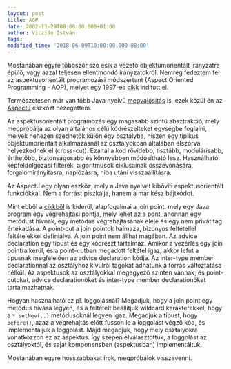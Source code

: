 ```yaml
---
layout: post
title: AOP
date: 2002-11-29T08:00:00.000+01:00
author: Viczián István
tags:
modified_time: '2018-06-09T10:00:00.000-08:00'
---
```


Mostanában egyre többször szó esik a vezető objektumorientált irányzatra
épülő, vagy azzal teljesen ellentmondó irányzatokról. Nemrég fedeztem
fel az aspektusorientált programozási módszertant (Aspect Oriented
Programming - AOP), melyet egy 1997-es
[cikk](http://citeseer.nj.nec.com/kiczales97aspectoriented.html)
indított el.

Természetesen már van több Java nyelvű
[megvalósítás](http://directory.google.com/Top/Computers/Programming/Languages/Java/Extensions/Aspect-Oriented/)
is, ezek közül én az [AspectJ](http://www.eclipse.org/aspectj/) eszközt
nézegettem.

Az aspektusorientált programozás egy magasabb szintű absztrakció, mely
megpróbálja az olyan általános célú kódrészelteket egységbe foglalni,
melyek nehezen szedhetők külön egy osztályba, hiszen egy tipikus
objektumorientált alkalmazásnál az osztályokban általában elszórva
helyezkednek el (cross-cut). Ezáltal a kód rövidebb, tisztább,
modulárisabb, érthetőbb, biztonságosabb és könnyebben módosítható lesz.
Használható képfeldolgozási filterek, algoritmusok ciklusainak
összevonására, forgalomirányításra, naplózásra, hiba utáni
visszaállításra.

Az AspectJ egy olyan eszköz, mely a Java nyelvet kibővíti
aspektusorientált funkciókkal. Nem a forrást piszkálja, hanem a már kész
bájtkódot.

Mint ebből a
[cikkből](http://developers.sun.com/tools/javatools/articles/aspectJ.html%20)
is kiderül, alapfogalmai a join point, mely egy Java program egy
végrehajtási pontja, mely lehet az a pont, ahonnan egy metódust hívnak,
egy metódus végrehajtásának eleje és egy nem privát tag értékadása. A
point-cut a join pointok halmaza, bizonyos feltétellel feltételekkel
definiálva. A join point nem állhat magában. Az advice declaration egy
típust és egy kódrészt tartalmaz. Amikor a vezérlés egy join pointra
kerül, és a point-cutban megadott feltétel igaz, akkor lefut a típusnak
megfelelően az advice declaration kódja. Az inter-type member
declarationnal az osztályhoz kívülről tagokat adhatunk a forrás
változtatása nélkül. Az aspektusok az osztályokkal megegyező szinten
vannak, és point-cutokat, advice declarationöket és inter-type member
declarationöket tartalmazhatnak.

Hogyan használható ez pl. loggolásnál? Megadjuk, hogy a join point egy
metódus hívása legyen, és a feltételt beállítjuk wildcard karakterekkel,
hogy a `*.setNev(..)` metódusoknál legyen igaz. Megadjuk a típust, hogy
`before()`, azaz a végrehajtás előtt fusson le a loggolást végző kód, és
implementáljuk a loggolást. Majd megadjuk, hogy mely osztályokra
vonatkozzon ez az aspektus. Így szépen elválasztottuk, a loggolást az
osztályoktól, és saját komponensben (aspektusban) implementáltuk.

Mostanában egyre hosszabbakat írok, megpróbálok visszavenni.

